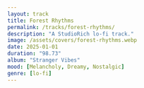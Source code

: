 ```yaml
---
layout: track
title: Forest Rhythms
permalink: /tracks/forest-rhythms/
description: "A StudioRich lo-fi track."
image: /assets/covers/forest-rhythms.webp
date: 2025-01-01
duration: "98.73"
album: "Stranger Vibes"
mood: [Melancholy, Dreamy, Nostalgic]
genre: [lo-fi]
---
```

